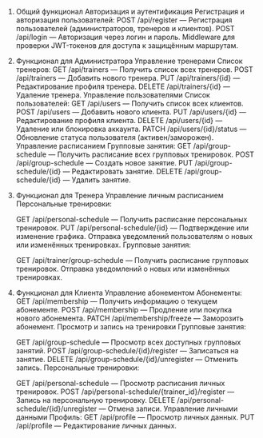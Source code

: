 1. Общий функционал
    Авторизация и аутентификация
    Регистрация и авторизация пользователей:
    POST /api/register — Регистрация пользователей (администраторов, тренеров и клиентов).
    POST /api/login — Авторизация через логин и пароль.
    Middleware для проверки JWT-токенов для доступа к защищённым маршрутам.

2. Функционал для Администратора
    Управление тренерами
    Список тренеров:
    GET /api/trainers — Получить список всех тренеров.
    POST /api/trainers — Добавить нового тренера.
    PUT /api/trainers/{id} — Редактирование профиля тренера.
    DELETE /api/trainers/{id} — Удаление тренера.
    Управление пользователями
    Список пользователей:
    GET /api/users — Получить список всех клиентов.
    POST /api/users — Добавить нового клиента.
    PUT /api/users/{id} — Редактирование профиля клиента.
    DELETE /api/users/{id} — Удаление или блокировка аккаунта.
    PATCH /api/users/{id}/status — Обновление статуса пользователя (активен/заморожен).
    Управление расписанием
    Групповые занятия:
    GET /api/group-schedule — Получить расписание всех групповых тренировок.
    POST /api/group-schedule — Создать новое занятие.
    PUT /api/group-schedule/{id} — Редактировать занятие.
    DELETE /api/group-schedule/{id} — Удалить занятие.

3. Функционал для Тренера
    Управление личным расписанием
    Персональные тренировки:

    GET /api/personal-schedule — Получить расписание персональных тренировок.
    PUT /api/personal-schedule/{id} — Подтверждение или изменение графика.
    Отправка уведомлений пользователям о новых или изменённых тренировках.
    Групповые занятия:

    GET /api/trainer/group-schedule — Получить расписание групповых тренировок.
    Отправка уведомлений о новых или изменённых тренировках.

4. Функционал для Клиента
    Управление абонементом
    Абонементы:
    GET /api/membership — Получить информацию о текущем абонементе.
    POST /api/membership — Продление или покупка нового абонемента.
    PATCH /api/membership/freeze — Заморозить абонемент.
    Просмотр и запись на тренировки
    Групповые занятия:

    GET /api/group-schedule — Просмотр всех доступных групповых занятий.
    POST /api/group-schedule/{id}/register — Записаться на занятие.
    DELETE /api/group-schedule/{id}/unregister — Отменить запись.
    Персональные тренировки:

    GET /api/personal-schedule — Просмотр расписания личных тренировок.
    POST /api/personal-schedule/{trainer_id}/register — Запись на персональную тренировку.
    DELETE /api/personal-schedule/{id}/unregister — Отмена записи.
    Управление личными данными
    Профиль:
    GET /api/profile — Просмотр личных данных.
    PUT /api/profile — Редактирование личных данных.
